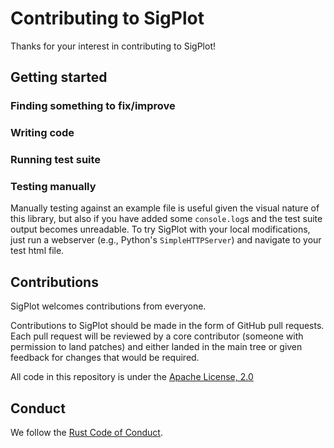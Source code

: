 # Contributing to SigPlot

Thanks for your interest in contributing to SigPlot!

## Getting started

### Finding something to fix/improve

### Writing code

### Running test suite

### Testing manually

Manually testing against an example file is useful given the visual nature of this library, but also if you have added some `console.log`s and the test suite output becomes unreadable. To try SigPlot with your local modifications, just run a webserver (e.g., Python's `SimpleHTTPServer`) and navigate to your test html file.

## Contributions

SigPlot welcomes contributions from everyone.

Contributions to SigPlot should be made in the form of GitHub pull requests. Each pull request will be reviewed by a core contributor (someone with permission to land patches) and either landed in the main tree or given feedback for changes that would be required.

All code in this repository is under the [Apache License, 2.0](https://www.apache.org/licenses/LICENSE-2.0)

## Conduct

We follow the [Rust Code of Conduct](https://www.rust-lang.org/en-US/conduct.html).
